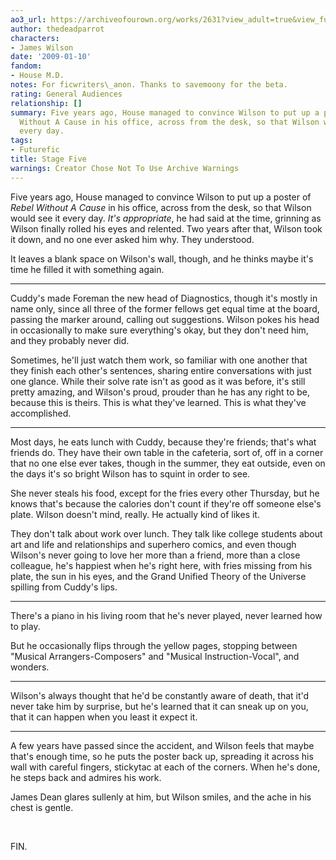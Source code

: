 ```yaml
---
ao3_url: https://archiveofourown.org/works/2631?view_adult=true&view_full_work=true
author: thedeadparrot
characters:
- James Wilson
date: '2009-01-10'
fandom:
- House M.D.
notes: For ficwriters\_anon. Thanks to savemoony for the beta.
rating: General Audiences
relationship: []
summary: Five years ago, House managed to convince Wilson to put up a poster of Rebel
  Without A Cause in his office, across from the desk, so that Wilson would see it
  every day.
tags:
- Futurefic
title: Stage Five
warnings: Creator Chose Not To Use Archive Warnings
---
```


Five years ago, House managed to convince Wilson to put up a poster of *Rebel Without A Cause* in his office, across from the desk, so that Wilson would see it every day. *It's appropriate*, he had said at the time, grinning as Wilson finally rolled his eyes and relented. Two years after that, Wilson took it down, and no one ever asked him why. They understood.

It leaves a blank space on Wilson's wall, though, and he thinks maybe it's time he filled it with something again.



---

Cuddy's made Foreman the new head of Diagnostics, though it's mostly in name only, since all three of the former fellows get equal time at the board, passing the marker around, calling out suggestions. Wilson pokes his head in occasionally to make sure everything's okay, but they don't need him, and they probably never did.

Sometimes, he'll just watch them work, so familiar with one another that they finish each other's sentences, sharing entire conversations with just one glance. While their solve rate isn't as good as it was before, it's still pretty amazing, and Wilson's proud, prouder than he has any right to be, because this is theirs. This is what they've learned. This is what they've accomplished.



---

Most days, he eats lunch with Cuddy, because they're friends; that's what friends do. They have their own table in the cafeteria, sort of, off in a corner that no one else ever takes, though in the summer, they eat outside, even on the days it's so bright Wilson has to squint in order to see.

She never steals his food, except for the fries every other Thursday, but he knows that's because the calories don't count if they're off someone else's plate. Wilson doesn't mind, really. He actually kind of likes it.

They don't talk about work over lunch. They talk like college students about art and life and relationships and superhero comics, and even though Wilson's never going to love her more than a friend, more than a close colleague, he's happiest when he's right here, with fries missing from his plate, the sun in his eyes, and the Grand Unified Theory of the Universe spilling from Cuddy's lips.



---

There's a piano in his living room that he's never played, never learned how to play.

But he occasionally flips through the yellow pages, stopping between "Musical Arrangers-Composers" and "Musical Instruction-Vocal", and wonders.



---

Wilson's always thought that he'd be constantly aware of death, that it'd never take him by surprise, but he's learned that it can sneak up on you, that it can happen when you least it expect it.



---

A few years have passed since the accident, and Wilson feels that maybe that's enough time, so he puts the poster back up, spreading it across his wall with careful fingers, stickytac at each of the corners. When he's done, he steps back and admires his work.

James Dean glares sullenly at him, but Wilson smiles, and the ache in his chest is gentle.

 

FIN.